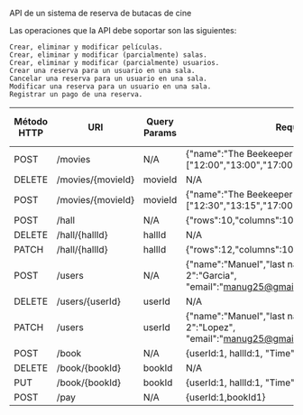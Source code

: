 API de un sistema de reserva de butacas de cine

Las operaciones que la API debe soportar son las siguientes:

    Crear, eliminar y modificar películas.
    Crear, eliminar y modificar (parcialmente) salas.
    Crear, eliminar y modificar (parcialmente) usuarios.
    Crear una reserva para un usuario en una sala.
    Cancelar una reserva para un usuario en una sala.
    Modificar una reserva para un usuario en una sala.
    Registrar un pago de una reserva.

| Método HTTP | URI               | Query Params | Request Body                                                                                                      | Response Body | Códigos HTTP de respuesta |
|-------------|-------------------|--------------|-------------------------------------------------------------------------------------------------------------------|---------------|---------------------------|
| POST        | /movies           | N/A          | {"name":"The Beekeeper", "hall":[1,3],"Time":["12:00","13:00","17:00"]}                                           | {"MovieId":1} | 201,400,500               |
| DELETE      | /movies/{movieId} | movieId      | N/A                                                                                                               | N/A           | 200,400,500               |
| POST        | /movies/{movieId} | movieId      | {"name":"The Beekeeper", "hall":[1,3],"Time":["12:30","13:15","17:00"]}                                           | N/A           | 201,400,500               |
| POST        | /hall             | N/A          | {"rows":10,"columns":10}                                                                                          | {"hallId":1}  | 201,400,500               |
| DELETE      | /hall/{hallId}    | hallId       | N/A                                                                                                               | N/A           | 200,400,500               |
| PATCH       | /hall/{hallId}    | hallId       | {"rows":12,"columns":10}                                                                                          | N/A           | 201,400,500               |
| POST        | /users            | N/A          | {"name":"Manuel","last name 1":"Garcia","last name 2":"Garcia", "email":"manug25@gmail.com","phone":"666.555.444" | {"userId":1}  | 201,400,500               |
| DELETE      | /users/{userId}   | userId       | N/A                                                                                                               | N/A           | 200,400,500               |
| PATCH       | /users            | userId       | {"name":"Manuel","last name 1":"Garcia","last name 2":"Lopez", "email":"manug25@gmail.com","phone":"666.555.444"  | {"userId":1}  | 201,400,500               |
| POST        | /book             | N/A          | {userId:1, hallId:1, "Time":"12:30",row:3,column:5                                                                | bookId        | 201,400,500               |
| DELETE      | /book/{bookId}    | bookId       | N/A                                                                                                               | N/A           | 200,400,500               |
| PUT         | /book/{bookId}    | bookId       | {userId:1, hallId:1, "Time":"13:15",row:3,column:5                                                                | N/A           | 201,400,500               |
| POST        | /pay              | N/A          | {userId:1,bookId1}                                                                                                | payId         | 200,400,500               |

